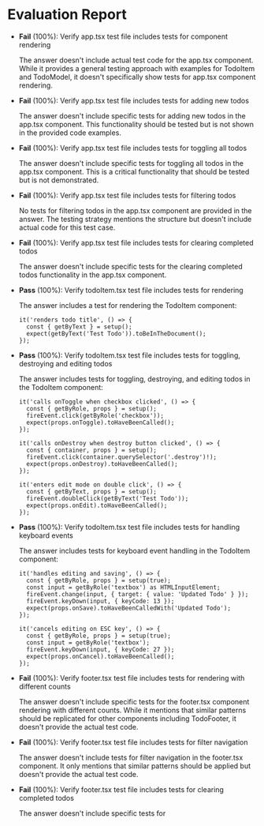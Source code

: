 # Evaluation Report

- **Fail** (100%): Verify app.tsx test file includes tests for component rendering

    The answer doesn't include actual test code for the app.tsx component. While it provides a general testing approach with examples for TodoItem and TodoModel, it doesn't specifically show tests for app.tsx component rendering.

- **Fail** (100%): Verify app.tsx test file includes tests for adding new todos

    The answer doesn't include specific tests for adding new todos in the app.tsx component. This functionality should be tested but is not shown in the provided code examples.

- **Fail** (100%): Verify app.tsx test file includes tests for toggling all todos

    The answer doesn't include specific tests for toggling all todos in the app.tsx component. This is a critical functionality that should be tested but is not demonstrated.

- **Fail** (100%): Verify app.tsx test file includes tests for filtering todos

    No tests for filtering todos in the app.tsx component are provided in the answer. The testing strategy mentions the structure but doesn't include actual code for this test case.

- **Fail** (100%): Verify app.tsx test file includes tests for clearing completed todos

    The answer doesn't include specific tests for the clearing completed todos functionality in the app.tsx component.

- **Pass** (100%): Verify todoItem.tsx test file includes tests for rendering

    The answer includes a test for rendering the TodoItem component:
    ```tsx
    it('renders todo title', () => {
      const { getByText } = setup();
      expect(getByText('Test Todo')).toBeInTheDocument();
    });
    ```

- **Pass** (100%): Verify todoItem.tsx test file includes tests for toggling, destroying and editing todos

    The answer includes tests for toggling, destroying, and editing todos in the TodoItem component:
    ```tsx
    it('calls onToggle when checkbox clicked', () => {
      const { getByRole, props } = setup();
      fireEvent.click(getByRole('checkbox'));
      expect(props.onToggle).toHaveBeenCalled();
    });
    
    it('calls onDestroy when destroy button clicked', () => {
      const { container, props } = setup();
      fireEvent.click(container.querySelector('.destroy')!);
      expect(props.onDestroy).toHaveBeenCalled();
    });
    
    it('enters edit mode on double click', () => {
      const { getByText, props } = setup();
      fireEvent.doubleClick(getByText('Test Todo'));
      expect(props.onEdit).toHaveBeenCalled();
    });
    ```

- **Pass** (100%): Verify todoItem.tsx test file includes tests for handling keyboard events

    The answer includes tests for keyboard event handling in the TodoItem component:
    ```tsx
    it('handles editing and saving', () => {
      const { getByRole, props } = setup(true);
      const input = getByRole('textbox') as HTMLInputElement;
      fireEvent.change(input, { target: { value: 'Updated Todo' } });
      fireEvent.keyDown(input, { keyCode: 13 });
      expect(props.onSave).toHaveBeenCalledWith('Updated Todo');
    });
    
    it('cancels editing on ESC key', () => {
      const { getByRole, props } = setup(true);
      const input = getByRole('textbox');
      fireEvent.keyDown(input, { keyCode: 27 });
      expect(props.onCancel).toHaveBeenCalled();
    });
    ```

- **Fail** (100%): Verify footer.tsx test file includes tests for rendering with different counts

    The answer doesn't include specific tests for the footer.tsx component rendering with different counts. While it mentions that similar patterns should be replicated for other components including TodoFooter, it doesn't provide the actual test code.

- **Fail** (100%): Verify footer.tsx test file includes tests for filter navigation

    The answer doesn't include tests for filter navigation in the footer.tsx component. It only mentions that similar patterns should be applied but doesn't provide the actual test code.

- **Fail** (100%): Verify footer.tsx test file includes tests for clearing completed todos

    The answer doesn't include specific tests for